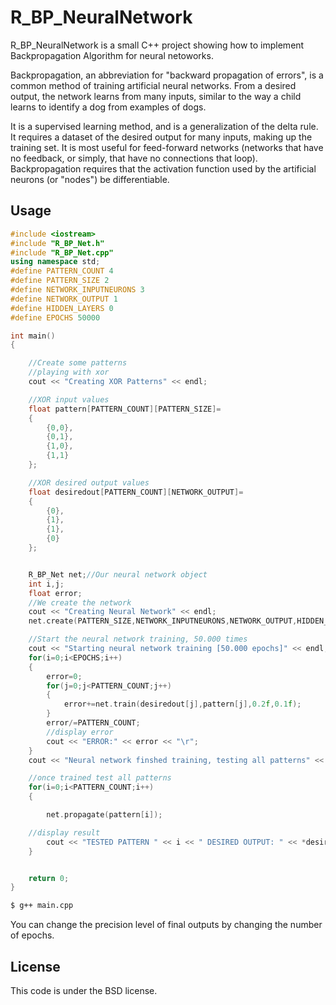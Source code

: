 R_BP_NeuralNetwork
=================

R_BP_NeuralNetwork is a small C++ project showing how to implement Backpropagation Algorithm for neural netoworks.

Backpropagation, an abbreviation for "backward propagation of errors", is a common method of training artificial neural networks. From a desired output, the network learns from many 
inputs, similar to the way a child learns to identify a dog from examples of dogs.

It is a supervised learning method, and is a generalization of the delta rule. It requires a dataset of the desired output for many inputs, making up the training set. It is most useful 
for feed-forward networks (networks that have no feedback, or simply, that have no connections that loop). Backpropagation requires that the activation function used by the artificial 
neurons (or "nodes") be differentiable.

Usage
-------------

```C++
#include <iostream>
#include "R_BP_Net.h"
#include "R_BP_Net.cpp"
using namespace std;
#define PATTERN_COUNT 4
#define PATTERN_SIZE 2
#define NETWORK_INPUTNEURONS 3
#define NETWORK_OUTPUT 1
#define HIDDEN_LAYERS 0
#define EPOCHS 50000

int main()
{

    //Create some patterns
    //playing with xor
    cout << "Creating XOR Patterns" << endl;

    //XOR input values
    float pattern[PATTERN_COUNT][PATTERN_SIZE]=
    {
        {0,0},
        {0,1},
        {1,0},
        {1,1}
    };

    //XOR desired output values
    float desiredout[PATTERN_COUNT][NETWORK_OUTPUT]=
    {
        {0},
        {1},
        {1},
        {0}
    };


    R_BP_Net net;//Our neural network object
    int i,j;
    float error;
    //We create the network
    cout << "Creating Neural Network" << endl;
    net.create(PATTERN_SIZE,NETWORK_INPUTNEURONS,NETWORK_OUTPUT,HIDDEN_LAYERS,HIDDEN_LAYERS);

    //Start the neural network training, 50.000 times
    cout << "Starting neural network training [50.000 epochs]" << endl;
    for(i=0;i<EPOCHS;i++)
    {
        error=0;
        for(j=0;j<PATTERN_COUNT;j++)
        {
            error+=net.train(desiredout[j],pattern[j],0.2f,0.1f);
        }
        error/=PATTERN_COUNT;
        //display error
        cout << "ERROR:" << error << "\r";
    }
    cout << "Neural network finshed training, testing all patterns" << endl;

    //once trained test all patterns
    for(i=0;i<PATTERN_COUNT;i++)
    {

        net.propagate(pattern[i]);

    //display result
        cout << "TESTED PATTERN " << i << " DESIRED OUTPUT: " << *desiredout[i] << " NET RESULT: "<< net.getOutput().neurons[0]->output << endl;
    }


    return 0;
}
```

```BASH
$ g++ main.cpp
```

You can change the precision level of final outputs by changing the number of epochs.

License
--------

This code is under the BSD license.
